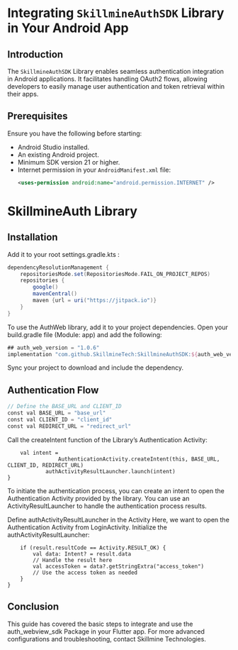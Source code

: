 # Integrating `SkillmineAuthSDK` Library in Your Android App

## Introduction

The `SkillmineAuthSDK` Library enables seamless authentication integration in Android applications. It facilitates handling OAuth2 flows, allowing developers to easily manage user authentication and token retrieval within their apps.

## Prerequisites

Ensure you have the following before starting:

- Android Studio installed.
- An existing Android project.
- Minimum SDK version 21 or higher.
- Internet permission in your `AndroidManifest.xml` file:
  ```xml
  <uses-permission android:name="android.permission.INTERNET" />

# SkillmineAuth Library

## Installation

Add it to your root settings.gradle.kts :

```gradle
dependencyResolutionManagement {
    repositoriesMode.set(RepositoriesMode.FAIL_ON_PROJECT_REPOS)
    repositories {
        google()
        mavenCentral()
        maven {url = uri("https://jitpack.io")}
    }
}

```

To use the AuthWeb library, add it to your project dependencies. Open your build.gradle file (Module: app) and add the following:

```gradle
## auth_web_version = "1.0.6"
implementation "com.github.SkillmineTech:SkillmineAuthSDK:${auth_web_version}

```
Sync your project to download and include the dependency.

## Authentication Flow

```gradle
// Define the BASE_URL and CLIENT_ID
const val BASE_URL = "base_url"
const val CLIENT_ID = "client_id"
const val REDIRECT_URL = "redirect_url"
```
Call the createIntent function of the Library’s Authentication Activity:
```loginButton.setOnClickListener {
    val intent =
                AuthenticationActivity.createIntent(this, BASE_URL, CLIENT_ID, REDIRECT_URL)
            authActivityResultLauncher.launch(intent)
}
```
To initiate the authentication process, you can create an intent to open the Authentication Activity provided by the library. You can use an ActivityResultLauncher to handle the authentication process results.

Define authActivityResultLauncher in the Activity
Here, we want to open the Authentication Activity from LoginActivity.
Initialize the authActivityResultLauncher:

```val authActivityResultLauncher = registerForActivityResult(ActivityResultContracts.StartActivityForResult()) { result ->
    if (result.resultCode == Activity.RESULT_OK) {
        val data: Intent? = result.data
        // Handle the result here
        val accessToken = data?.getStringExtra("access_token")
        // Use the access token as needed
    }
}
```

## Conclusion
This guide has covered the basic steps to integrate and use the auth_webview_sdk Package in your Flutter app. For more advanced configurations and troubleshooting, contact Skillmine Technologies.
